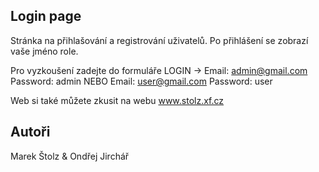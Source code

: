 ## Login page 
Stránka na přihlašování a registrování uživatelů. Po přihlášení se zobrazí vaše jméno role.

Pro vyzkoušení zadejte do formuláře LOGIN -> Email: admin@gmail.com Password: admin 
NEBO
Email: user@gmail.com Password: user 

Web si také můžete zkusit na webu www.stolz.xf.cz
## Autoři
Marek Štolz & Ondřej Jirchář



